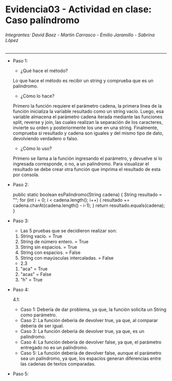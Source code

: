 # Evidencia03 - Actividad en clase: Caso palíndromo
###### Integrantes: David Baez - Martin Carrasco - Emilio Jaramillo - Sabrina López
***
- Paso 1:
    - ¿Qué hace el método?

    Lo que hace el método es recibir un string y comprueba que es un palíndromo.
    
    - ¿Cómo lo hace?

    Primero la función requiere el parámetro cadena, la primera línea de la función inicializa la variable resultado
    como un string vacío. Luego, esa variable almacena el parámetro cadena iterada mediante las funciones
    split, reverse y join, las cuales realizan la separación de los caracteres, invierte su orden y posteriormente los 
    une en una string. Finalmente, comprueba si resultado y cadena son iguales y 
    del mismo tipo de dato, devolviendo verdadero o falso.

    - ¿Cómo lo uso?
    
    Primero se llama a la función ingresando el parámetro, y devuelve si lo ingresada corresponde,
    o no, a un palíndromo. Para visualizar el resultado se debe crear otra función que imprima el resultado de esta por
    consola.

- Paso 2:

  public static boolean esPalindromo(String cadena) {
  String resultado = "";
  for (int i = 0; i < cadena.length(); i++) {
  resultado += cadena.charAt(cadena.length() - i-1);
  }
  return resultado.equals(cadena);
  }

- Paso 3:
    - Las 5 pruebas que se decidieron realizar son:
  1. String vacío. = True
  2. String de número entero. = True
  3. String sin espacios. = True
  4. String con espacios. = False
  5. String con mayúsculas intercaladas. = False

  - 2.3
  1. "aca" = True
  2. "acas" = False
  3. "h" = True

- Paso 4:

  4.1:
  - Caso 1: Debería de dar problema, ya que, la función solicita un String como parámetro.
  - Caso 2: La función debería de devolver true, ya que, al comparar debería de ser igual.
  - Caso 3: La función debería de devolver true, ya que, es un palíndromo.
  - Caso 4: La función debería de devolver false, ya que, el parámetro entregado no es un palíndromo.
  - Caso 5: La función debería de devolver false, aunque el parámetro sea un palíndromo, ya que, los espacios generan diferencias entre las cadenas de textos comparadas.

- Paso 5: